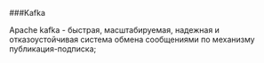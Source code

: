 ###Kafka

Apache kafka - быстрая, масштабируемая, надежная и отказоустойчивая система обмена сообщениями по механизму публикация-подписка;

